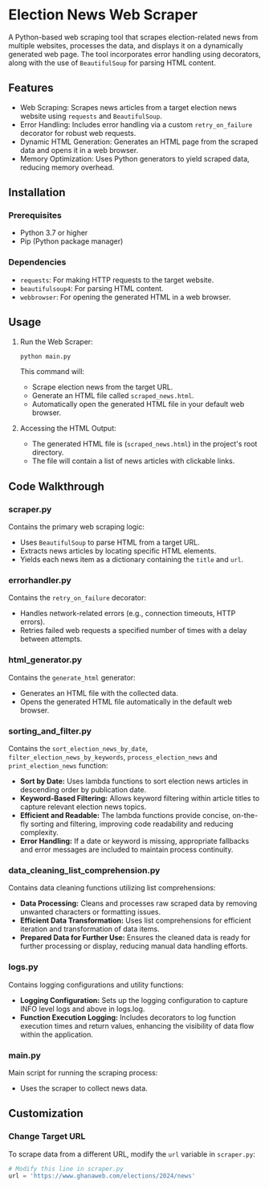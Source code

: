 # Election News Web Scraper

A Python-based web scraping tool that scrapes election-related news from multiple websites, processes the data, and displays it on a dynamically generated web page. The tool incorporates error handling using decorators, along with the use of `BeautifulSoup` for parsing HTML content.

## Features

- Web Scraping: Scrapes news articles from a target election news website using `requests` and `BeautifulSoup`.
- Error Handling: Includes error handling via a custom `retry_on_failure` decorator for robust web requests.
- Dynamic HTML Generation: Generates an HTML page from the scraped data and opens it in a web browser.
- Memory Optimization: Uses Python generators to yield scraped data, reducing memory overhead.

## Installation

### Prerequisites

- Python 3.7 or higher
- Pip (Python package manager)

### Dependencies

- `requests`: For making HTTP requests to the target website.
- `beautifulsoup4`: For parsing HTML content.
- `webbrowser`: For opening the generated HTML in a web browser.

## Usage

1. Run the Web Scraper:

   ```bash
   python main.py
   ```

   This command will:
   - Scrape election news from the target URL.
   - Generate an HTML file called `scraped_news.html`.
   - Automatically open the generated HTML file in your default web browser.

2. Accessing the HTML Output:
   - The generated HTML file is (`scraped_news.html`) in the project's root directory.
   - The file will contain a list of news articles with clickable links.

## Code Walkthrough

### scraper.py

Contains the primary web scraping logic:

- Uses `BeautifulSoup` to parse HTML from a target URL.
- Extracts news articles by locating specific HTML elements.
- Yields each news item as a dictionary containing the `title` and `url`.

### errorhandler.py

Contains the `retry_on_failure` decorator:

- Handles network-related errors (e.g., connection timeouts, HTTP errors).
- Retries failed web requests a specified number of times with a delay between attempts.

### html_generator.py

Contains the `generate_html` generator:

- Generates an HTML file with the collected data.
- Opens the generated HTML file automatically in the default web browser.

### sorting_and_filter.py

Contains the `sort_election_news_by_date`, `filter_election_news_by_keywords`, `process_election_news` and `print_election_news` function:

- **Sort by Date:** Uses lambda functions to sort election news articles in descending order by publication date.
- **Keyword-Based Filtering:** Allows keyword filtering within article titles to capture relevant election news topics.
- **Efficient and Readable:** The lambda functions provide concise, on-the-fly sorting and filtering, improving code readability and reducing complexity.
- **Error Handling:** If a date or keyword is missing, appropriate fallbacks and error messages are included to maintain process continuity.

### data_cleaning_list_comprehension.py

Contains data cleaning functions utilizing list comprehensions:

- **Data Processing:** Cleans and processes raw scraped data by removing unwanted characters or formatting issues.
- **Efficient Data Transformation:** Uses list comprehensions for efficient iteration and transformation of data items.
- **Prepared Data for Further Use:** Ensures the cleaned data is ready for further processing or display, reducing manual data handling efforts.

### logs.py

Contains logging configurations and utility functions:

- **Logging Configuration:** Sets up the logging configuration to capture INFO level logs and above in logs.log.
- **Function Execution Logging:** Includes decorators to log function execution times and return values, enhancing the visibility of data flow within the application.

### main.py

Main script for running the scraping process:

- Uses the scraper to collect news data.

## Customization

### Change Target URL

To scrape data from a different URL, modify the `url` variable in `scraper.py`:

```python
# Modify this line in scraper.py
url = 'https://www.ghanaweb.com/elections/2024/news'
```
